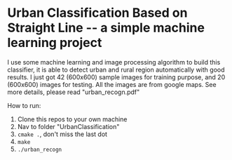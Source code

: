 # Urban Classification Based on Straight Line -- a simple machine learning project

I use some machine learning and image processing algorithm to build this classifier, it is able to detect urban and rural region
automatically with good results. I just got 42 (600x600) sample images for training purpose, and 20 (600x600) images for testing. 
All the images are from google maps. See more details, please read "urban_recogn.pdf"

How to run:

1. Clone this repos to your own machine
2. Nav to folder "UrbanClassification"
3. ```cmake .```, don't miss the last dot
4. ```make```
5. ```./urban_recogn```

